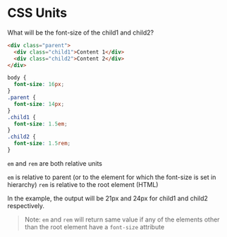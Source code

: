 # CSS Units

What will be the font-size of the child1 and child2?

```HTML
<div class="parent">
  <div class="child1">Content 1</div>
  <div class="child2">Content 2</div>
</div>
```
```CSS
body {
  font-size: 16px;
}
.parent {
  font-size: 14px;
}
.child1 {
  font-size: 1.5em;
}
.child2 {
  font-size: 1.5rem;
}
```

`em` and `rem` are both relative units

`em` is relative to parent (or to the element for which the font-size is set in hierarchy)
`rem` is relative to the root element (HTML)

In the example, the output will be 21px and 24px for child1 and child2 respectively.

> Note: `em` and `rem` will return same value if any of the elements other than the root element have a `font-size` attribute